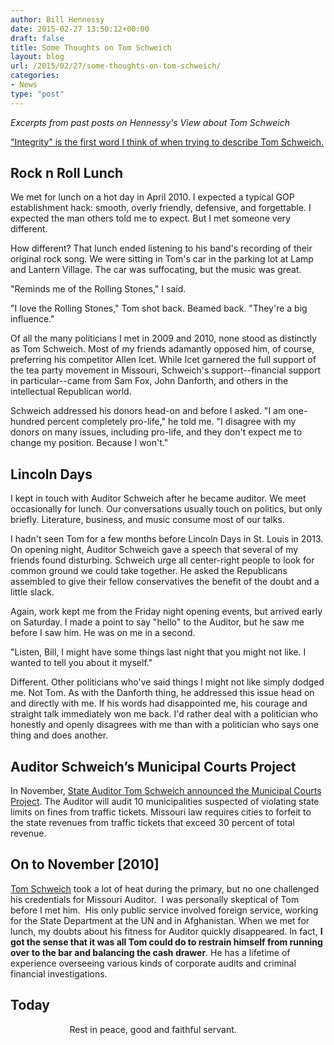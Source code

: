 ```yaml
---
author: Bill Hennessy
date: 2015-02-27 13:50:12+00:00
draft: false
title: Some Thoughts on Tom Schweich
layout: blog
url: /2015/02/27/some-thoughts-on-tom-schweich/
categories:
- News
type: "post"
---
```


_Excerpts from past posts on Hennessy's View about Tom Schweich_

["Integrity" is the first word I think of when trying to describe Tom Schweich.](https://hennessysview.com/wp-admin/post.php?post=15703&action=edit#)



## Rock n Roll Lunch



We met for lunch on a hot day in April 2010. I expected a typical GOP establishment hack: smooth, overly friendly, defensive, and forgettable. I expected the man others told me to expect. But I met someone very different.

How different? That lunch ended listening to his band's recording of their original rock song. We were sitting in Tom's car in the parking lot at Lamp and Lantern Village. The car was suffocating, but the music was great.

"Reminds me of the Rolling Stones," I said.

"I love the Rolling Stones," Tom shot back. Beamed back. "They're a big influence."

Of all the many politicians I met in 2009 and 2010, none stood as distinctly as Tom Schweich. Most of my friends adamantly opposed him, of course, preferring his competitor Allen Icet. While Icet garnered the full support of the tea party movement in Missouri, Schweich's support--financial support in particular--came from Sam Fox, John Danforth, and others in the intellectual Republican world.

Schweich addressed his donors head-on and before I asked. "I am one-hundred percent completely pro-life," he told me. "I disagree with my donors on many issues, including pro-life, and they don't expect me to change my position. Because I won't."



## Lincoln Days



I kept in touch with Auditor Schweich after he became auditor. We meet occasionally for lunch. Our conversations usually touch on politics, but only briefly. Literature, business, and music consume most of our talks.

I hadn't seen Tom for a few months before Lincoln Days in St. Louis in 2013. On opening night, Auditor Schweich gave a speech that several of my friends found disturbing. Schweich urge all center-right people to look for common ground we could take together. He asked the Republicans assembled to give their fellow conservatives the benefit of the doubt and a little slack.

Again, work kept me from the Friday night opening events, but arrived early on Saturday. I made a point to say "hello" to the Auditor, but he saw me before I saw him. He was on me in a second.

"Listen, Bill, I might have some things last night that you might not like. I wanted to tell you about it myself."

Different. Other politicians who've said things I might not like simply dodged me. Not Tom. As with the Danforth thing, he addressed this issue head on and directly with me. If his words had disappointed me, his courage and straight talk immediately won me back. I'd rather deal with a politician who honestly and openly disagrees with me than with a politician who says one thing and does another.



## Auditor Schweich’s Municipal Courts Project



In November, [State Auditor Tom Schweich announced the Municipal Courts Project](https://www.24thstate.com/2014/10/municipal-courts-initiative.html). The Auditor will audit 10 municipalities suspected of violating state limits on fines from traffic tickets. Missouri law requires cities to forfeit to the state revenues from traffic tickets that exceed 30 percent of total revenue.



## On to November [2010]



[Tom Schweich](https://www.tomschweich.com/) took a lot of heat during the primary, but no one challenged his credentials for Missouri Auditor.  I was personally skeptical of Tom before I met him.  His only public service involved foreign service, working for the State Department at the UN and in Afghanistan. When we met for lunch, my doubts about his fitness for Auditor quickly disappeared. In fact, **I got the sense that it was all Tom could do to restrain himself from running over to the bar and balancing the cash drawer**. He has a lifetime of experience overseeing various kinds of corporate audits and criminal financial investigations.



## Today



                       
Rest in peace, good and faithful servant.
